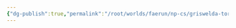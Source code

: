 ```yaml
---
{"dg-publish":true,"permalink":"/root/worlds/faerun/np-cs/griswelda-torunn/","tags":["Faerun"]}
---
```


